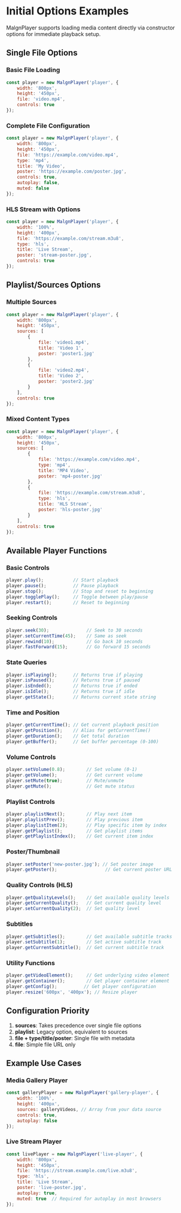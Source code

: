 # Initial Options Examples

MalgnPlayer supports loading media content directly via constructor options for immediate playback setup.

## Single File Options

### Basic File Loading
```javascript
const player = new MalgnPlayer('player', {
    width: '800px',
    height: '450px',
    file: 'video.mp4',
    controls: true
});
```

### Complete File Configuration
```javascript
const player = new MalgnPlayer('player', {
    width: '800px',
    height: '450px',
    file: 'https://example.com/video.mp4',
    type: 'mp4',
    title: 'My Video',
    poster: 'https://example.com/poster.jpg',
    controls: true,
    autoplay: false,
    muted: false
});
```

### HLS Stream with Options
```javascript
const player = new MalgnPlayer('player', {
    width: '100%',
    height: '400px',
    file: 'https://example.com/stream.m3u8',
    type: 'hls',
    title: 'Live Stream',
    poster: 'stream-poster.jpg',
    controls: true
});
```

## Playlist/Sources Options

### Multiple Sources
```javascript
const player = new MalgnPlayer('player', {
    width: '800px',
    height: '450px',
    sources: [
        {
            file: 'video1.mp4',
            title: 'Video 1',
            poster: 'poster1.jpg'
        },
        {
            file: 'video2.mp4',
            title: 'Video 2',
            poster: 'poster2.jpg'
        }
    ],
    controls: true
});
```

### Mixed Content Types
```javascript
const player = new MalgnPlayer('player', {
    width: '800px',
    height: '450px',
    sources: [
        {
            file: 'https://example.com/video.mp4',
            type: 'mp4',
            title: 'MP4 Video',
            poster: 'mp4-poster.jpg'
        },
        {
            file: 'https://example.com/stream.m3u8',
            type: 'hls',
            title: 'HLS Stream',
            poster: 'hls-poster.jpg'
        }
    ],
    controls: true
});
```

## Available Player Functions

### Basic Controls
```javascript
player.play();           // Start playback
player.pause();          // Pause playback
player.stop();           // Stop and reset to beginning
player.togglePlay();     // Toggle between play/pause
player.restart();        // Reset to beginning
```

### Seeking Controls
```javascript
player.seek(30);              // Seek to 30 seconds
player.setCurrentTime(45);    // Same as seek
player.rewind(10);            // Go back 10 seconds
player.fastForward(15);       // Go forward 15 seconds
```

### State Queries
```javascript
player.isPlaying();      // Returns true if playing
player.isPaused();       // Returns true if paused
player.isEnded();        // Returns true if ended
player.isIdle();         // Returns true if idle
player.getState();       // Returns current state string
```

### Time and Position
```javascript
player.getCurrentTime(); // Get current playback position
player.getPosition();    // Alias for getCurrentTime()
player.getDuration();    // Get total duration
player.getBuffer();      // Get buffer percentage (0-100)
```

### Volume Controls
```javascript
player.setVolume(0.8);        // Set volume (0-1)
player.getVolume();           // Get current volume
player.setMute(true);         // Mute/unmute
player.getMute();             // Get mute status
```

### Playlist Controls
```javascript
player.playlistNext();        // Play next item
player.playlistPrev();        // Play previous item
player.playlistItem(2);       // Play specific item by index
player.getPlaylist();         // Get playlist items
player.getPlaylistIndex();    // Get current item index
```

### Poster/Thumbnail
```javascript
player.setPoster('new-poster.jpg'); // Set poster image
player.getPoster();                  // Get current poster URL
```

### Quality Controls (HLS)
```javascript
player.getQualityLevels();    // Get available quality levels
player.getCurrentQuality();   // Get current quality level
player.setCurrentQuality(2);  // Set quality level
```

### Subtitles
```javascript
player.getSubtitles();        // Get available subtitle tracks
player.setSubtitle(1);        // Set active subtitle track
player.getCurrentSubtitle();  // Get current subtitle track
```

### Utility Functions
```javascript
player.getVideoElement();     // Get underlying video element
player.getContainer();        // Get player container element
player.getConfig();          // Get player configuration
player.resize('600px', '400px'); // Resize player
```

## Configuration Priority

1. **sources**: Takes precedence over single file options
2. **playlist**: Legacy option, equivalent to sources
3. **file + type/title/poster**: Single file with metadata
4. **file**: Simple file URL only

## Example Use Cases

### Media Gallery Player
```javascript
const galleryPlayer = new MalgnPlayer('gallery-player', {
    width: '100%',
    height: '400px',
    sources: galleryVideos, // Array from your data source
    controls: true,
    autoplay: false
});
```

### Live Stream Player
```javascript
const livePlayer = new MalgnPlayer('live-player', {
    width: '800px',
    height: '450px',
    file: 'https://stream.example.com/live.m3u8',
    type: 'hls',
    title: 'Live Stream',
    poster: 'live-poster.jpg',
    autoplay: true,
    muted: true  // Required for autoplay in most browsers
});
```